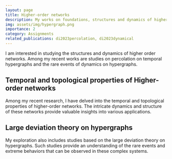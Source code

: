 ```yaml
---
layout: page
title: Higher-order networks
description: My works on foundations, structures and dynamics of higher-order networks.
img: assets/img/hypergraph.png
importance: 2
category: Assignments
related_publications: di2023percolation, di2023dynamical
---
```


I am interested in studying the structures and dynamics of higher order networks. Among my recent works are studies on percolation on temporal hypergraphs and the rare events of dynamics on hypergraphs.

## Temporal and topological properties of Higher-order networks

Among my recent research, I have delved into the temporal and topological properties of higher-order networks. The intricate dynamics and structure of these networks provide valuable insights into various applications.


## Large deviation theory on hypergraphs

My exploration also includes studies based on the large deviation theory on hypergraphs. Such studies provide an understanding of the rare events and extreme behaviors that can be observed in these complex systems.
